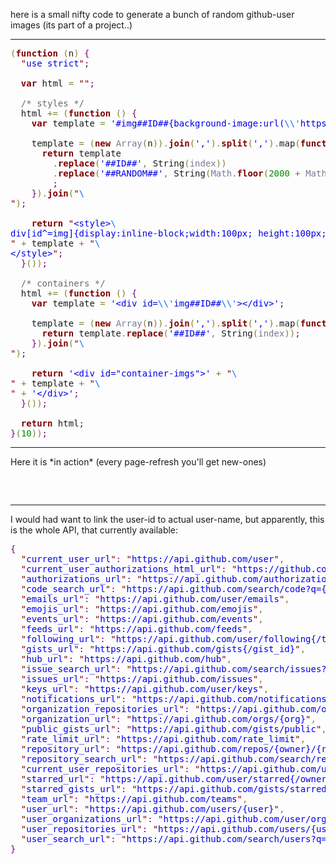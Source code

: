 here is a small nifty code to generate a bunch of random github-user images (its part of a project..)
<!--more-->


<hr />

<pre>
<span style='color:#808030; '>(</span><span style='color:#800000; font-weight:bold; '>function</span> <span style='color:#808030; '>(</span>n<span style='color:#808030; '>)</span> <span style='color:#800080; '>{</span>
  <span style='color:#800000; '>"</span><span style='color:#0000e6; '>use strict</span><span style='color:#800000; '>"</span><span style='color:#800080; '>;</span>

  <span style='color:#800000; font-weight:bold; '>var</span> html <span style='color:#808030; '>=</span> <span style='color:#800000; '>"</span><span style='color:#800000; '>"</span><span style='color:#800080; '>;</span>

  <span style='color:#696969; '>/* styles */</span>
  html <span style='color:#808030; '>+=</span> <span style='color:#808030; '>(</span><span style='color:#800000; font-weight:bold; '>function</span> <span style='color:#808030; '>(</span><span style='color:#808030; '>)</span> <span style='color:#800080; '>{</span>
    <span style='color:#800000; font-weight:bold; '>var</span> template <span style='color:#808030; '>=</span> <span style='color:#0000e6; '>'#img##ID##{background-image:url(</span><span style='color:#0f69ff; '>\\'</span><span style='color:#0000e6; '>https://avatars.githubusercontent.com/u/##RANDOM##?v=3</span><span style='color:#0f69ff; '>\\'</span><span style='color:#0000e6; '>)}'</span><span style='color:#800080; '>;</span>

    template <span style='color:#808030; '>=</span> <span style='color:#808030; '>(</span><span style='color:#800000; font-weight:bold; '>new</span> <span style='color:#797997; '>Array</span><span style='color:#808030; '>(</span>n<span style='color:#808030; '>)</span><span style='color:#808030; '>)</span><span style='color:#808030; '>.</span><span style='color:#800000; font-weight:bold; '>join</span><span style='color:#808030; '>(</span><span style='color:#0000e6; '>','</span><span style='color:#808030; '>)</span><span style='color:#808030; '>.</span><span style='color:#800000; font-weight:bold; '>split</span><span style='color:#808030; '>(</span><span style='color:#0000e6; '>','</span><span style='color:#808030; '>)</span><span style='color:#808030; '>.</span>map<span style='color:#808030; '>(</span><span style='color:#800000; font-weight:bold; '>function</span> <span style='color:#808030; '>(</span><span style='color:#800000; font-weight:bold; '>item</span><span style='color:#808030; '>,</span> <span style='color:#797997; '>index</span><span style='color:#808030; '>)</span> <span style='color:#800080; '>{</span>
      <span style='color:#800000; font-weight:bold; '>return</span> template
        <span style='color:#808030; '>.</span><span style='color:#800000; font-weight:bold; '>replace</span><span style='color:#808030; '>(</span><span style='color:#0000e6; '>'##ID##'</span><span style='color:#808030; '>,</span> String<span style='color:#808030; '>(</span><span style='color:#797997; '>index</span><span style='color:#808030; '>)</span><span style='color:#808030; '>)</span>
        <span style='color:#808030; '>.</span><span style='color:#800000; font-weight:bold; '>replace</span><span style='color:#808030; '>(</span><span style='color:#0000e6; '>'##RANDOM##'</span><span style='color:#808030; '>,</span> String<span style='color:#808030; '>(</span><span style='color:#797997; '>Math</span><span style='color:#808030; '>.</span><span style='color:#800000; font-weight:bold; '>floor</span><span style='color:#808030; '>(</span><span style='color:#008c00; '>2000</span> <span style='color:#808030; '>+</span> <span style='color:#797997; '>Math</span><span style='color:#808030; '>.</span><span style='color:#800000; font-weight:bold; '>random</span><span style='color:#808030; '>(</span><span style='color:#808030; '>)</span> <span style='color:#808030; '>*</span> <span style='color:#008c00; '>4000</span><span style='color:#808030; '>)</span><span style='color:#808030; '>)</span><span style='color:#808030; '>)</span>
        <span style='color:#800080; '>;</span>
    <span style='color:#800080; '>}</span><span style='color:#808030; '>)</span><span style='color:#808030; '>.</span><span style='color:#800000; font-weight:bold; '>join</span><span style='color:#808030; '>(</span><span style='color:#800000; '>"</span><span style='color:#0f69ff; '>\
</span><span style='color:#800000; '>"</span><span style='color:#808030; '>)</span><span style='color:#800080; '>;</span>

    <span style='color:#800000; font-weight:bold; '>return</span> <span style='color:#800000; '>"</span><span style='color:#0000e6; '>&lt;style></span><span style='color:#0f69ff; '>\
</span><span style='color:#0000e6; '>div[id^=img]{display:inline-block;width:100px; height:100px; background-color:rgba(170,204,247,.7); background-repeat:no-repeat; background-position:center center; background-attachment:local; background-size:contain; padding:0; margin:0;}</span><span style='color:#0f69ff; '>\
</span><span style='color:#800000; '>"</span> <span style='color:#808030; '>+</span> template <span style='color:#808030; '>+</span> <span style='color:#800000; '>"</span><span style='color:#0f69ff; '>\
</span><span style='color:#0000e6; '>&lt;/style></span><span style='color:#800000; '>"</span><span style='color:#800080; '>;</span>
  <span style='color:#800080; '>}</span><span style='color:#808030; '>(</span><span style='color:#808030; '>)</span><span style='color:#808030; '>)</span><span style='color:#800080; '>;</span>

  <span style='color:#696969; '>/* containers */</span>
  html <span style='color:#808030; '>+=</span> <span style='color:#808030; '>(</span><span style='color:#800000; font-weight:bold; '>function</span> <span style='color:#808030; '>(</span><span style='color:#808030; '>)</span> <span style='color:#800080; '>{</span>
    <span style='color:#800000; font-weight:bold; '>var</span> template <span style='color:#808030; '>=</span> <span style='color:#0000e6; '>'&lt;div id=</span><span style='color:#0f69ff; '>\\'</span><span style='color:#0000e6; '>img##ID##</span><span style='color:#0f69ff; '>\\'</span><span style='color:#0000e6; '>>&lt;/div>'</span><span style='color:#800080; '>;</span>

    template <span style='color:#808030; '>=</span> <span style='color:#808030; '>(</span><span style='color:#800000; font-weight:bold; '>new</span> <span style='color:#797997; '>Array</span><span style='color:#808030; '>(</span>n<span style='color:#808030; '>)</span><span style='color:#808030; '>)</span><span style='color:#808030; '>.</span><span style='color:#800000; font-weight:bold; '>join</span><span style='color:#808030; '>(</span><span style='color:#0000e6; '>','</span><span style='color:#808030; '>)</span><span style='color:#808030; '>.</span><span style='color:#800000; font-weight:bold; '>split</span><span style='color:#808030; '>(</span><span style='color:#0000e6; '>','</span><span style='color:#808030; '>)</span><span style='color:#808030; '>.</span>map<span style='color:#808030; '>(</span><span style='color:#800000; font-weight:bold; '>function</span> <span style='color:#808030; '>(</span><span style='color:#800000; font-weight:bold; '>item</span><span style='color:#808030; '>,</span> <span style='color:#797997; '>index</span><span style='color:#808030; '>)</span> <span style='color:#800080; '>{</span>
      <span style='color:#800000; font-weight:bold; '>return</span> template<span style='color:#808030; '>.</span><span style='color:#800000; font-weight:bold; '>replace</span><span style='color:#808030; '>(</span><span style='color:#0000e6; '>'##ID##'</span><span style='color:#808030; '>,</span> String<span style='color:#808030; '>(</span><span style='color:#797997; '>index</span><span style='color:#808030; '>)</span><span style='color:#808030; '>)</span><span style='color:#800080; '>;</span>
    <span style='color:#800080; '>}</span><span style='color:#808030; '>)</span><span style='color:#808030; '>.</span><span style='color:#800000; font-weight:bold; '>join</span><span style='color:#808030; '>(</span><span style='color:#800000; '>"</span><span style='color:#0f69ff; '>\
</span><span style='color:#800000; '>"</span><span style='color:#808030; '>)</span><span style='color:#800080; '>;</span>

    <span style='color:#800000; font-weight:bold; '>return</span> <span style='color:#0000e6; '>'&lt;div id="container-imgs">'</span> <span style='color:#808030; '>+</span> <span style='color:#800000; '>"</span><span style='color:#0f69ff; '>\
</span><span style='color:#800000; '>"</span> <span style='color:#808030; '>+</span> template <span style='color:#808030; '>+</span> <span style='color:#800000; '>"</span><span style='color:#0f69ff; '>\
</span><span style='color:#800000; '>"</span> <span style='color:#808030; '>+</span> <span style='color:#0000e6; '>'&lt;/div>'</span><span style='color:#800080; '>;</span>
  <span style='color:#800080; '>}</span><span style='color:#808030; '>(</span><span style='color:#808030; '>)</span><span style='color:#808030; '>)</span><span style='color:#800080; '>;</span>

  <span style='color:#800000; font-weight:bold; '>return</span> html<span style='color:#800080; '>;</span>
<span style='color:#800080; '>}</span><span style='color:#808030; '>(</span><span style='color:#008c00; '>10</span><span style='color:#808030; '>)</span><span style='color:#808030; '>)</span><span style='color:#800080; '>;</span>
</pre>

<hr />
Here it is *in action* (every page-refresh you'll get new-ones)
<pre>
<div id="github_random_user_images_container"></div>
<script>
(function(container, number){
container.innerHTML = "";
container.innerHTML = (function (n) {
  "use strict";

  var html = "";

  /* styles */
  html += (function () {
    var template = '#img##ID##{background-image:url(\\'https://avatars.githubusercontent.com/u/##RANDOM##?v=3\\')}';

    template = (new Array(n)).join(',').split(',').map(function (item, index) {
      return template
        .replace('##ID##', String(index))
        .replace('##RANDOM##', String(Math.floor(2000 + Math.random() * 4000)))
        ;
    }).join("\
");

    return "<style>\
div[id^=img]{display:inline-block;width:100px; height:100px; background-color:rgba(170,204,247,.7); background-repeat:no-repeat; background-position:center center; background-attachment:local; background-size:contain; padding:0; margin:0;}\
" + template + "\
</style>";
  }());

  /* containers */
  html += (function () {
    var template = '<div id=\\'img##ID##\\'></div>';

    template = (new Array(n)).join(',').split(',').map(function (item, index) {
      return template.replace('##ID##', String(index));
    }).join("\
");

    return '<div id="container-imgs">' + "\
" + template + "\
" + '</div>';
  }());

  return html;
}(number));

}(
document.querySelector('#github_random_user_images_container')
, 10
));
</script>
</pre>

<hr />

I would had want to link the user-id to actual user-name, but apparently,
this is the whole API, that currently available:
<pre>
<span style='color:#800080; '>{</span>
  <span style='color:#800000; '>"</span><span style='color:#0000e6; '>current_user_url</span><span style='color:#800000; '>"</span><span style='color:#800080; '>:</span> <span style='color:#800000; '>"</span><span style='color:#0000e6; '>https://api.github.com/user</span><span style='color:#800000; '>"</span><span style='color:#808030; '>,</span>
  <span style='color:#800000; '>"</span><span style='color:#0000e6; '>current_user_authorizations_html_url</span><span style='color:#800000; '>"</span><span style='color:#800080; '>:</span> <span style='color:#800000; '>"</span><span style='color:#0000e6; '>https://github.com/settings/connections/applications{/client_id}</span><span style='color:#800000; '>"</span><span style='color:#808030; '>,</span>
  <span style='color:#800000; '>"</span><span style='color:#0000e6; '>authorizations_url</span><span style='color:#800000; '>"</span><span style='color:#800080; '>:</span> <span style='color:#800000; '>"</span><span style='color:#0000e6; '>https://api.github.com/authorizations</span><span style='color:#800000; '>"</span><span style='color:#808030; '>,</span>
  <span style='color:#800000; '>"</span><span style='color:#0000e6; '>code_search_url</span><span style='color:#800000; '>"</span><span style='color:#800080; '>:</span> <span style='color:#800000; '>"</span><span style='color:#0000e6; '>https://api.github.com/search/code?q={query}{&amp;page,per_page,sort,order}</span><span style='color:#800000; '>"</span><span style='color:#808030; '>,</span>
  <span style='color:#800000; '>"</span><span style='color:#0000e6; '>emails_url</span><span style='color:#800000; '>"</span><span style='color:#800080; '>:</span> <span style='color:#800000; '>"</span><span style='color:#0000e6; '>https://api.github.com/user/emails</span><span style='color:#800000; '>"</span><span style='color:#808030; '>,</span>
  <span style='color:#800000; '>"</span><span style='color:#0000e6; '>emojis_url</span><span style='color:#800000; '>"</span><span style='color:#800080; '>:</span> <span style='color:#800000; '>"</span><span style='color:#0000e6; '>https://api.github.com/emojis</span><span style='color:#800000; '>"</span><span style='color:#808030; '>,</span>
  <span style='color:#800000; '>"</span><span style='color:#0000e6; '>events_url</span><span style='color:#800000; '>"</span><span style='color:#800080; '>:</span> <span style='color:#800000; '>"</span><span style='color:#0000e6; '>https://api.github.com/events</span><span style='color:#800000; '>"</span><span style='color:#808030; '>,</span>
  <span style='color:#800000; '>"</span><span style='color:#0000e6; '>feeds_url</span><span style='color:#800000; '>"</span><span style='color:#800080; '>:</span> <span style='color:#800000; '>"</span><span style='color:#0000e6; '>https://api.github.com/feeds</span><span style='color:#800000; '>"</span><span style='color:#808030; '>,</span>
  <span style='color:#800000; '>"</span><span style='color:#0000e6; '>following_url</span><span style='color:#800000; '>"</span><span style='color:#800080; '>:</span> <span style='color:#800000; '>"</span><span style='color:#0000e6; '>https://api.github.com/user/following{/target}</span><span style='color:#800000; '>"</span><span style='color:#808030; '>,</span>
  <span style='color:#800000; '>"</span><span style='color:#0000e6; '>gists_url</span><span style='color:#800000; '>"</span><span style='color:#800080; '>:</span> <span style='color:#800000; '>"</span><span style='color:#0000e6; '>https://api.github.com/gists{/gist_id}</span><span style='color:#800000; '>"</span><span style='color:#808030; '>,</span>
  <span style='color:#800000; '>"</span><span style='color:#0000e6; '>hub_url</span><span style='color:#800000; '>"</span><span style='color:#800080; '>:</span> <span style='color:#800000; '>"</span><span style='color:#0000e6; '>https://api.github.com/hub</span><span style='color:#800000; '>"</span><span style='color:#808030; '>,</span>
  <span style='color:#800000; '>"</span><span style='color:#0000e6; '>issue_search_url</span><span style='color:#800000; '>"</span><span style='color:#800080; '>:</span> <span style='color:#800000; '>"</span><span style='color:#0000e6; '>https://api.github.com/search/issues?q={query}{&amp;page,per_page,sort,order}</span><span style='color:#800000; '>"</span><span style='color:#808030; '>,</span>
  <span style='color:#800000; '>"</span><span style='color:#0000e6; '>issues_url</span><span style='color:#800000; '>"</span><span style='color:#800080; '>:</span> <span style='color:#800000; '>"</span><span style='color:#0000e6; '>https://api.github.com/issues</span><span style='color:#800000; '>"</span><span style='color:#808030; '>,</span>
  <span style='color:#800000; '>"</span><span style='color:#0000e6; '>keys_url</span><span style='color:#800000; '>"</span><span style='color:#800080; '>:</span> <span style='color:#800000; '>"</span><span style='color:#0000e6; '>https://api.github.com/user/keys</span><span style='color:#800000; '>"</span><span style='color:#808030; '>,</span>
  <span style='color:#800000; '>"</span><span style='color:#0000e6; '>notifications_url</span><span style='color:#800000; '>"</span><span style='color:#800080; '>:</span> <span style='color:#800000; '>"</span><span style='color:#0000e6; '>https://api.github.com/notifications</span><span style='color:#800000; '>"</span><span style='color:#808030; '>,</span>
  <span style='color:#800000; '>"</span><span style='color:#0000e6; '>organization_repositories_url</span><span style='color:#800000; '>"</span><span style='color:#800080; '>:</span> <span style='color:#800000; '>"</span><span style='color:#0000e6; '>https://api.github.com/orgs/{org}/repos{?type,page,per_page,sort}</span><span style='color:#800000; '>"</span><span style='color:#808030; '>,</span>
  <span style='color:#800000; '>"</span><span style='color:#0000e6; '>organization_url</span><span style='color:#800000; '>"</span><span style='color:#800080; '>:</span> <span style='color:#800000; '>"</span><span style='color:#0000e6; '>https://api.github.com/orgs/{org}</span><span style='color:#800000; '>"</span><span style='color:#808030; '>,</span>
  <span style='color:#800000; '>"</span><span style='color:#0000e6; '>public_gists_url</span><span style='color:#800000; '>"</span><span style='color:#800080; '>:</span> <span style='color:#800000; '>"</span><span style='color:#0000e6; '>https://api.github.com/gists/public</span><span style='color:#800000; '>"</span><span style='color:#808030; '>,</span>
  <span style='color:#800000; '>"</span><span style='color:#0000e6; '>rate_limit_url</span><span style='color:#800000; '>"</span><span style='color:#800080; '>:</span> <span style='color:#800000; '>"</span><span style='color:#0000e6; '>https://api.github.com/rate_limit</span><span style='color:#800000; '>"</span><span style='color:#808030; '>,</span>
  <span style='color:#800000; '>"</span><span style='color:#0000e6; '>repository_url</span><span style='color:#800000; '>"</span><span style='color:#800080; '>:</span> <span style='color:#800000; '>"</span><span style='color:#0000e6; '>https://api.github.com/repos/{owner}/{repo}</span><span style='color:#800000; '>"</span><span style='color:#808030; '>,</span>
  <span style='color:#800000; '>"</span><span style='color:#0000e6; '>repository_search_url</span><span style='color:#800000; '>"</span><span style='color:#800080; '>:</span> <span style='color:#800000; '>"</span><span style='color:#0000e6; '>https://api.github.com/search/repositories?q={query}{&amp;page,per_page,sort,order}</span><span style='color:#800000; '>"</span><span style='color:#808030; '>,</span>
  <span style='color:#800000; '>"</span><span style='color:#0000e6; '>current_user_repositories_url</span><span style='color:#800000; '>"</span><span style='color:#800080; '>:</span> <span style='color:#800000; '>"</span><span style='color:#0000e6; '>https://api.github.com/user/repos{?type,page,per_page,sort}</span><span style='color:#800000; '>"</span><span style='color:#808030; '>,</span>
  <span style='color:#800000; '>"</span><span style='color:#0000e6; '>starred_url</span><span style='color:#800000; '>"</span><span style='color:#800080; '>:</span> <span style='color:#800000; '>"</span><span style='color:#0000e6; '>https://api.github.com/user/starred{/owner}{/repo}</span><span style='color:#800000; '>"</span><span style='color:#808030; '>,</span>
  <span style='color:#800000; '>"</span><span style='color:#0000e6; '>starred_gists_url</span><span style='color:#800000; '>"</span><span style='color:#800080; '>:</span> <span style='color:#800000; '>"</span><span style='color:#0000e6; '>https://api.github.com/gists/starred</span><span style='color:#800000; '>"</span><span style='color:#808030; '>,</span>
  <span style='color:#800000; '>"</span><span style='color:#0000e6; '>team_url</span><span style='color:#800000; '>"</span><span style='color:#800080; '>:</span> <span style='color:#800000; '>"</span><span style='color:#0000e6; '>https://api.github.com/teams</span><span style='color:#800000; '>"</span><span style='color:#808030; '>,</span>
  <span style='color:#800000; '>"</span><span style='color:#0000e6; '>user_url</span><span style='color:#800000; '>"</span><span style='color:#800080; '>:</span> <span style='color:#800000; '>"</span><span style='color:#0000e6; '>https://api.github.com/users/{user}</span><span style='color:#800000; '>"</span><span style='color:#808030; '>,</span>
  <span style='color:#800000; '>"</span><span style='color:#0000e6; '>user_organizations_url</span><span style='color:#800000; '>"</span><span style='color:#800080; '>:</span> <span style='color:#800000; '>"</span><span style='color:#0000e6; '>https://api.github.com/user/orgs</span><span style='color:#800000; '>"</span><span style='color:#808030; '>,</span>
  <span style='color:#800000; '>"</span><span style='color:#0000e6; '>user_repositories_url</span><span style='color:#800000; '>"</span><span style='color:#800080; '>:</span> <span style='color:#800000; '>"</span><span style='color:#0000e6; '>https://api.github.com/users/{user}/repos{?type,page,per_page,sort}</span><span style='color:#800000; '>"</span><span style='color:#808030; '>,</span>
  <span style='color:#800000; '>"</span><span style='color:#0000e6; '>user_search_url</span><span style='color:#800000; '>"</span><span style='color:#800080; '>:</span> <span style='color:#800000; '>"</span><span style='color:#0000e6; '>https://api.github.com/search/users?q={query}{&amp;page,per_page,sort,order}</span><span style='color:#800000; '>"</span>
<span style='color:#800080; '>}</span>
</pre>